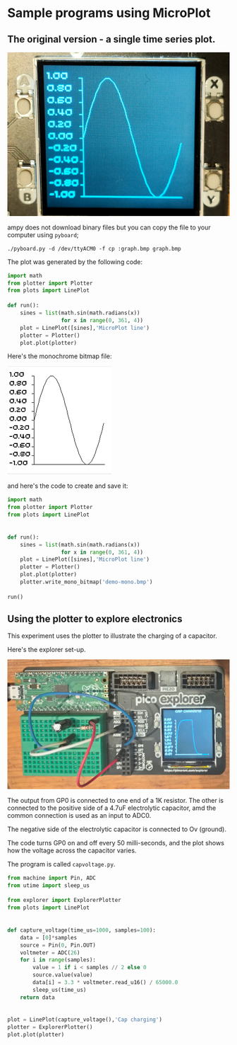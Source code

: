 # Sample programs using MicroPlot

## The original version - a single time series plot.

![Pico display](docs/img/new-sin.jpg)

ampy does not download binary files but you can copy the file to your computer using `pyboard`;

```shell
./pyboard.py -d /dev/ttyACM0 -f cp :graph.bmp graph.bmp
```

The plot was generated by the following code:

```python
import math
from plotter import Plotter
from plots import LinePlot

def run():
    sines = list(math.sin(math.radians(x))
                 for x in range(0, 361, 4))
    plot = LinePlot([sines],'MicroPlot line')
    plotter = Plotter()
    plot.plot(plotter)
```

Here's the monochrome bitmap file:

![graph.bmp](docs/img/bmp.png)

and here's the code to create and save it:

```python
import math
from plotter import Plotter
from plots import LinePlot


def run():
    sines = list(math.sin(math.radians(x))
                 for x in range(0, 361, 4))
    plot = LinePlot([sines],'MicroPlot line')
    plotter = Plotter()
    plot.plot(plotter)
    plotter.write_mono_bitmap('demo-mono.bmp')

run()
```

## Using the plotter to explore electronics

This experiment uses the plotter to illustrate the charging of a capacitor.

Here's the explorer set-up.

![Explorer](docs/img/cap-demo.jpg)

The output from GP0 is connected to one end of a 1K resistor. The other is connected to the positive side of 
a 4.7uF electrolytic capacitor, amd the common connection is used as an input to ADC0.

The negative side of the electrolytic capacitor is connected to  Ov (ground).

The code turns GP0 on and off every 50 milli-seconds, and the plot shows how the voltage across the capacitor varies.

The program is called `capvoltage.py`.

```python
from machine import Pin, ADC
from utime import sleep_us

from explorer import ExplorerPlotter
from plots import LinePlot


def capture_voltage(time_us=1000, samples=100):
    data = [0]*samples
    source = Pin(0, Pin.OUT)
    voltmeter = ADC(26)
    for i in range(samples):
        value = 1 if i < samples // 2 else 0
        source.value(value)
        data[i] = 3.3 * voltmeter.read_u16() / 65000.0
        sleep_us(time_us)
    return data


plot = LinePlot(capture_voltage(),'Cap charging')
plotter = ExplorerPlotter()
plot.plot(plotter)
```


